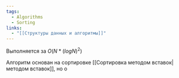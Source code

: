```yaml
---
tags:
  - Algorithms
  - Sorting
links:
  - "[[Структуры данных и алгоритмы]]"
---
```

Выполняется за $O(N * (logN)^2)$

Алгоритм основан на сортировке [[Сортировка методом вставок|методом вставок]], но о
